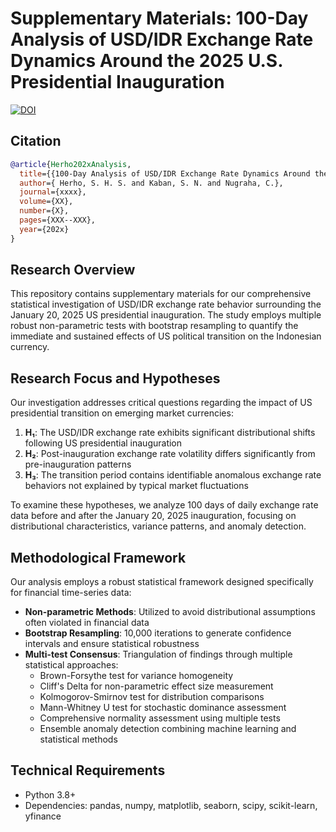 # Supplementary Materials: 100-Day Analysis of USD/IDR Exchange Rate Dynamics Around the 2025 U.S. Presidential Inauguration

[![DOI](https://zenodo.org/badge/975096371.svg)](https://doi.org/10.5281/zenodo.15306342)

## Citation

```bibtex
@article{Herho202xAnalysis,
  title={{100-Day Analysis of USD/IDR Exchange Rate Dynamics Around the 2025 U.S. Presidential Inauguration}},
  author={ Herho, S. H. S. and Kaban, S. N. and Nugraha, C.},
  journal={xxxx},
  volume={XX},
  number={X},
  pages={XXX--XXX},
  year={202x}
}
```

## Research Overview

This repository contains supplementary materials for our comprehensive statistical investigation of USD/IDR exchange rate behavior surrounding the January 20, 2025 US presidential inauguration. The study employs multiple robust non-parametric tests with bootstrap resampling to quantify the immediate and sustained effects of US political transition on the Indonesian currency.

## Research Focus and Hypotheses

Our investigation addresses critical questions regarding the impact of US presidential transition on emerging market currencies:

1. **H₁**: The USD/IDR exchange rate exhibits significant distributional shifts following US presidential inauguration
2. **H₂**: Post-inauguration exchange rate volatility differs significantly from pre-inauguration patterns
3. **H₃**: The transition period contains identifiable anomalous exchange rate behaviors not explained by typical market fluctuations

To examine these hypotheses, we analyze 100 days of daily exchange rate data before and after the January 20, 2025 inauguration, focusing on distributional characteristics, variance patterns, and anomaly detection.

## Methodological Framework

Our analysis employs a robust statistical framework designed specifically for financial time-series data:

- **Non-parametric Methods**: Utilized to avoid distributional assumptions often violated in financial data
- **Bootstrap Resampling**: 10,000 iterations to generate confidence intervals and ensure statistical robustness
- **Multi-test Consensus**: Triangulation of findings through multiple statistical approaches:
  - Brown-Forsythe test for variance homogeneity
  - Cliff's Delta for non-parametric effect size measurement
  - Kolmogorov-Smirnov test for distribution comparisons
  - Mann-Whitney U test for stochastic dominance assessment
  - Comprehensive normality assessment using multiple tests
  - Ensemble anomaly detection combining machine learning and statistical methods


## Technical Requirements

- Python 3.8+
- Dependencies: pandas, numpy, matplotlib, seaborn, scipy, scikit-learn, yfinance


